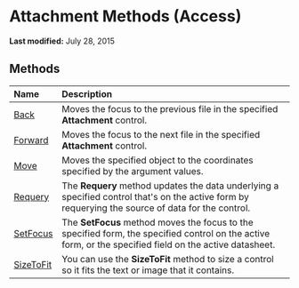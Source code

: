 
# Attachment Methods (Access)

 **Last modified:** July 28, 2015


## Methods



|**Name**|**Description**|
|:-----|:-----|
| [Back](96a8625a-2565-134b-e46e-52567ab08690.md)|Moves the focus to the previous file in the specified  **Attachment** control.|
| [Forward](0fec305d-b2b9-29a4-c756-2f3e59679316.md)|Moves the focus to the next file in the specified  **Attachment** control.|
| [Move](cd807ce2-79b8-0873-c035-7927bc91967d.md)|Moves the specified object to the coordinates specified by the argument values.|
| [Requery](6af04ea8-02cb-9eda-439d-6c69cd772891.md)|The  **Requery** method updates the data underlying a specified control that's on the active form by requerying the source of data for the control.|
| [SetFocus](53e9c9f3-f1b8-f68d-8e9a-8b15ab4a3e83.md)|The  **SetFocus** method moves the focus to the specified form, the specified control on the active form, or the specified field on the active datasheet.|
| [SizeToFit](9e9b8a65-79ba-9fda-08d8-9b5444678228.md)|You can use the  **SizeToFit** method to size a control so it fits the text or image that it contains.|
